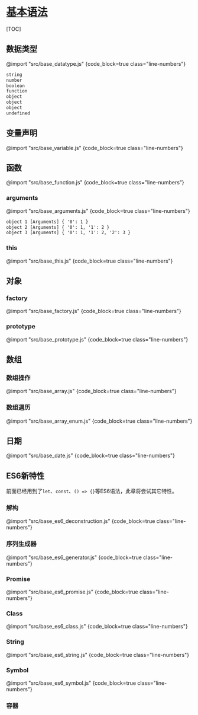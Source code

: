 <link rel="stylesheet" href="https://zhmhbest.gitee.io/hellomathematics/style/index.css">
<script src="https://zhmhbest.gitee.io/hellomathematics/style/index.js"></script>

# [基本语法](./index.html)

[TOC]

## 数据类型

@import "src/base_datatype.js" {code_block=true class="line-numbers"}

```txt
string
number
boolean
function
object
object
object
undefined
```

## 变量声明

@import "src/base_variable.js" {code_block=true class="line-numbers"}

## 函数

@import "src/base_function.js" {code_block=true class="line-numbers"}

### arguments

@import "src/base_arguments.js" {code_block=true class="line-numbers"}

```txt
object 1 [Arguments] { '0': 1 }
object 2 [Arguments] { '0': 1, '1': 2 }
object 3 [Arguments] { '0': 1, '1': 2, '2': 3 }
```

### this

@import "src/base_this.js" {code_block=true class="line-numbers"}

## 对象

### factory

@import "src/base_factory.js" {code_block=true class="line-numbers"}

### prototype

@import "src/base_prototype.js" {code_block=true class="line-numbers"}

## 数组

### 数组操作

@import "src/base_array.js" {code_block=true class="line-numbers"}

### 数组遍历

@import "src/base_array_enum.js" {code_block=true class="line-numbers"}

## 日期

@import "src/base_date.js" {code_block=true class="line-numbers"}

## ES6新特性

前面已经用到了`let`、`const`、`() => {}`等ES6语法，此章将尝试其它特性。

### 解构

@import "src/base_es6_deconstruction.js" {code_block=true class="line-numbers"}

### 序列生成器

@import "src/base_es6_generator.js" {code_block=true class="line-numbers"}

### Promise

@import "src/base_es6_promise.js" {code_block=true class="line-numbers"}

### Class

@import "src/base_es6_class.js" {code_block=true class="line-numbers"}

### String

@import "src/base_es6_string.js" {code_block=true class="line-numbers"}

### Symbol

@import "src/base_es6_symbol.js" {code_block=true class="line-numbers"}

### 容器

